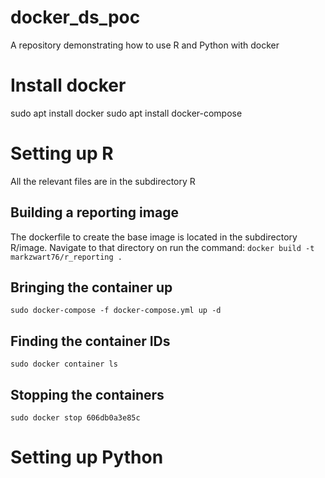 # docker_ds_poc

A repository demonstrating how to use R and Python with docker

# Install docker

sudo apt install docker
sudo apt install docker-compose

# Setting up R

All the relevant files are in the subdirectory R

## Building a reporting image

The dockerfile to create the base image is located in the subdirectory R/image. Navigate to that directory on run the command:
```docker build -t markzwart76/r_reporting .```

## Bringing the container up

```sudo docker-compose -f docker-compose.yml up -d```

## Finding the container IDs
```sudo docker container ls```

## Stopping the containers
```sudo docker stop 606db0a3e85c```


# Setting up Python
